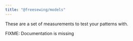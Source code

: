 ```yaml
---
title: "@freesewing/models"
---
```


These are a set of measurements to test your patterns with.

<Warning>

FIXME: Documentation is missing

</Warning>